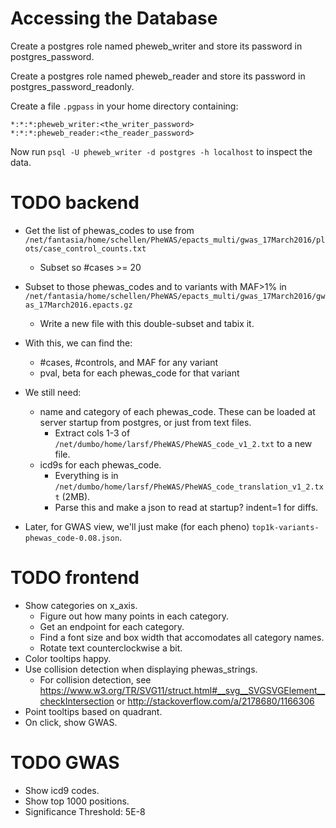 Accessing the Database
======================

Create a postgres role named pheweb_writer and store its password in postgres_password.

Create a postgres role named pheweb_reader and store its password in postgres_password_readonly.

Create a file `.pgpass` in your home directory containing:

    *:*:*:pheweb_writer:<the_writer_password>
    *:*:*:pheweb_reader:<the_reader_password>

Now run `psql -U pheweb_writer -d postgres -h localhost` to inspect the data.


TODO backend
============

- Get the list of phewas_codes to use from `/net/fantasia/home/schellen/PheWAS/epacts_multi/gwas_17March2016/plots/case_control_counts.txt`
    - Subset so #cases >= 20

- Subset to those phewas_codes and to variants with MAF>1% in `/net/fantasia/home/schellen/PheWAS/epacts_multi/gwas_17March2016/gwas_17March2016.epacts.gz`
  - Write a new file with this double-subset and tabix it.

- With this, we can find the:
    - #cases, #controls, and MAF for any variant
    - pval, beta for each phewas_code for that variant

- We still need:
    - name and category of each phewas_code.  These can be loaded at server startup from postgres, or just from text files.
        - Extract cols 1-3 of `/net/dumbo/home/larsf/PheWAS/PheWAS_code_v1_2.txt` to a new file.
    - icd9s for each phewas_code.
        - Everything is in `/net/dumbo/home/larsf/PheWAS/PheWAS_code_translation_v1_2.txt` (2MB).
        - Parse this and make a json to read at startup? indent=1 for diffs.

- Later, for GWAS view, we'll just make (for each pheno) `top1k-variants-phewas_code-0.08.json`.


TODO frontend
=============
- Show categories on x_axis.
    - Figure out how many points in each category.
    - Get an endpoint for each category.
    - Find a font size and box width that accomodates all category names.
    - Rotate text counterclockwise a bit.
- Color tooltips happy.
- Use collision detection when displaying phewas_strings.
  - For collision detection, see <https://www.w3.org/TR/SVG11/struct.html#__svg__SVGSVGElement__checkIntersection> or <http://stackoverflow.com/a/2178680/1166306>
- Point tooltips based on quadrant.
- On click, show GWAS.

TODO GWAS
=========
- Show icd9 codes.
- Show top 1000 positions.
- Significance Threshold: 5E-8

